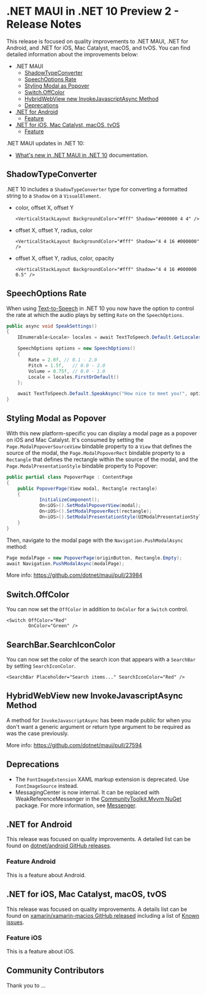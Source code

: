 # .NET MAUI in .NET 10 Preview 2 - Release Notes

This release is focused on quality improvements to .NET MAUI, .NET for Android, and .NET for iOS, Mac Catalyst, macOS, and tvOS. You can find detailed information about the improvements below:

- .NET MAUI
  - [ShadowTypeConverter](#shadowtypeconverter)
  - [SpeechOptions Rate](#speechoptions-rate)
  - [Styling Modal as Popover](#styling-modal-as-popover)
  - [Switch.OffColor](#switch.offcolor)
  - [HybridWebView new InvokeJavascriptAsync Method](#hybridwebview-new-invokejavascriptasync-method)
  - [Deprecations](#deprecations)
- [.NET for Android](#net-for-android)
  - [Feature](#feature-android)
- [.NET for iOS, Mac Catalyst, macOS, tvOS](#net-for-ios-mac-catalyst-macos-tvos)
  - [Feature](#feature-ios)

.NET MAUI updates in .NET 10:

- [What's new in .NET MAUI in .NET 10](https://learn.microsoft.com/dotnet/maui/whats-new/dotnet-10) documentation.

## ShadowTypeConverter

.NET 10 includes a `ShadowTypeConverter` type for converting a formatted string to a `Shadow` on a `VisualElement`.

- color, offset X, offset Y

    ```xaml
    <VerticalStackLayout BackgroundColor="#fff" Shadow="#000000 4 4" />
    ```

- offset X, offset Y, radius, color

    ```xaml
    <VerticalStackLayout BackgroundColor="#fff" Shadow="4 4 16 #000000" />
    ```

- offset X, offset Y, radius, color, opacity

    ```xaml
    <VerticalStackLayout BackgroundColor="#fff" Shadow="4 4 16 #000000 0.5" />
    ```
## SpeechOptions Rate

When using [Text-to-Speech](https://learn.microsoft.com/dotnet/maui/platform-integration/device-media/text-to-speech) in .NET 10 you now have the option to control the rate at which the audio plays by setting `Rate` on the `SpeechOptions`.

```csharp
public async void SpeakSettings()
{
    IEnumerable<Locale> locales = await TextToSpeech.Default.GetLocalesAsync();

    SpeechOptions options = new SpeechOptions()
    {
        Rate = 2.0f, // 0.1 - 2.0
        Pitch = 1.5f,   // 0.0 - 2.0
        Volume = 0.75f, // 0.0 - 1.0
        Locale = locales.FirstOrDefault()
    };

    await TextToSpeech.Default.SpeakAsync("How nice to meet you!", options);
}
```

## Styling Modal as Popover

With this new platform-specific you can display a modal page as a popover on iOS and Mac Catalyst. It's consumed by setting the `Page.ModalPopoverSourceView` bindable property to a `View` that defines the source of the modal, the `Page.ModalPopoverRect` bindable property to a `Rectangle` that defines the rectangle within the source of the modal, and the `Page.ModalPresentationStyle` bindable property to Popover:

```csharp
public partial class PopoverPage : ContentPage
{
  	public PopoverPage(View modal, Rectangle rectangle)
  	{
    		InitializeComponent();
    		On<iOS>().SetModalPopoverView(modal);
    		On<iOS>().SetModalPopoverRect(rectangle);
    		On<iOS>().SetModalPresentationStyle(UIModalPresentationStyle.Popover);
  	}
}
```

Then, navigate to the modal page with the `Navigation.PushModalAsync` method:

```csharp
Page modalPage = new PopoverPage(originButton, Rectangle.Empty);
await Navigation.PushModalAsync(modalPage);
```

More info: https://github.com/dotnet/maui/pull/23984

## Switch.OffColor

You can now set the `OffColor` in addition to `OnColor` for a `Switch` control.

```xaml
<Switch OffColor="Red"
        OnColor="Green" />
```

## SearchBar.SearchIconColor

You can now set the color of the search icon that appears with a `SearchBar` by setting `SearchIconColor`.

```xaml
<SearchBar Placeholder="Search items..." SearchIconColor="Red" />
```

## HybridWebView new InvokeJavascriptAsync Method

A method for `InvokeJavascriptAsync` has been made public for when you don't want a generic argument or return type argument to be required as was the case previously.

More info: https://github.com/dotnet/maui/pull/27594

## Deprecations

- The `FontImageExtension` XAML markup extension is deprecated. Use `FontImageSource` instead.
- MessagingCenter is now internal. It can be replaced with WeakReferenceMessenger in the [CommunityToolkit.Mvvm NuGet](https://www.nuget.org/packages/CommunityToolkit.Mvvm) package. For more information, see [Messenger](https://github.com/windows/communitytoolkit/mvvm/messenger).

## .NET for Android

This release was focused on quality improvements. A detailed list can be found on [dotnet/android GitHub releases](https://github.com/dotnet/android/releases/).

### Feature Android

This is a feature about Android.

## .NET for iOS, Mac Catalyst, macOS, tvOS

This release was focused on quality improvements. A details list can be found on [xamarin/xamarin-macios GitHub released](https://github.com/xamarin/xamarin-macios/releases/) including a list of [Known issues](https://github.com/xamarin/xamarin-macios/wiki/Known-issues-in-.NET10).

### Feature iOS

This is a feature about iOS.

## Community Contributors

Thank you to ...
